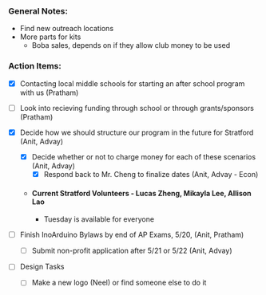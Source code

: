 ### **General Notes**:
- Find new outreach locations
- More parts for kits
	- Boba sales, depends on if they allow club money to be used

### **Action Items:**
- [x] Contacting local middle schools for starting an after school program with us (Pratham) 
- [ ] Look into recieving funding through school or through grants/sponsors (Pratham)

- [x] Decide how we should structure our program in the future for Stratford (Anit, Advay)
	- [x] Decide whether or not to charge money for each of these scenarios (Anit, Advay)
		- [x] Respond back to Mr. Cheng to finalize dates (Anit, Advay - Econ)
	- #### **Current Stratford Volunteers - Lucas Zheng, Mikayla Lee, Allison Lao**
		- Tuesday is available for everyone
- [ ] Finish InoArduino Bylaws by end of AP Exams, 5/20, (Anit, Pratham)
	- [ ] Submit non-profit application after 5/21 or 5/22 (Anit, Advay)

- [ ] Design Tasks
	- [ ] Make a new logo (Neel) or find someone else to do it
